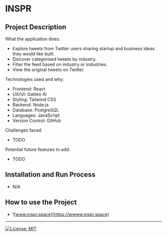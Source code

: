 # INSPR

## Project Description

What the application does:

- Explore tweets from Twitter users sharing startup and business ideas they would like built.
- Discover categorised tweets by industry.
- Filter the feed based on industry or industries.
- View the original tweets on Twitter.

Technologies used and why:

- Frontend: React
- UX/UI: Galileo AI
- Styling: Tailwind CSS
- Backend: Node.js
- Database: PostgreSQL
- Languages: JavaScript
- Version Control: GitHub

Challenges faced:

- TODO

Potential future features to add:

- TODO

## Installation and Run Process

- N/A

## How to use the Project

- ![www.inspr.space](https://wwww.inspr.space)

---

[![License: MIT](https://img.shields.io/badge/License-MIT-A31F34.svg)](https://opensource.org/licenses/MIT)
